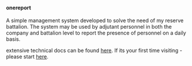 #### onereport
A simple management system developed to solve the need of my reserve battalion.
The system may be used by adjutant personnel in both the company and battalion level to report the presence of personnel on a daily basis.

extensive technical docs can be found [here](https://github.com/AvihaiAdler/onereport/tree/main/docs).
If its your first time visiting - please start [here](https://github.com/AvihaiAdler/onereport/tree/main/docs/general.md).
